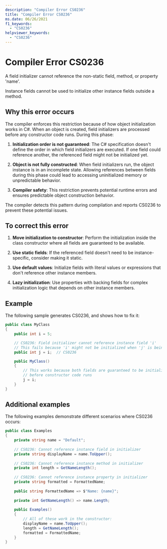 ```yaml
---
description: "Compiler Error CS0236"
title: "Compiler Error CS0236"
ms.date: 06/26/2021
f1_keywords:
  - "CS0236"
helpviewer_keywords:
  - "CS0236"
---
```

# Compiler Error CS0236

A field initializer cannot reference the non-static field, method, or property 'name'.

Instance fields cannot be used to initialize other instance fields outside a method.

## Why this error occurs

The compiler enforces this restriction because of how object initialization works in C#. When an object is created, field initializers are processed before any constructor code runs. During this phase:

1. **Initialization order is not guaranteed**: The C# specification doesn't define the order in which field initializers are executed. If one field could reference another, the referenced field might not be initialized yet.

2. **Object is not fully constructed**: When field initializers run, the object instance is in an incomplete state. Allowing references between fields during this phase could lead to accessing uninitialized memory or unpredictable behavior.

3. **Compiler safety**: This restriction prevents potential runtime errors and ensures predictable object construction behavior.

The compiler detects this pattern during compilation and reports CS0236 to prevent these potential issues.

## To correct this error

1. **Move initialization to constructor**: Perform the initialization inside the class constructor where all fields are guaranteed to be available.

2. **Use static fields**: If the referenced field doesn't need to be instance-specific, consider making it static.

3. **Use default values**: Initialize fields with literal values or expressions that don't reference other instance members.

4. **Lazy initialization**: Use properties with backing fields for complex initialization logic that depends on other instance members.

## Example

The following sample generates CS0236, and shows how to fix it:

```csharp
public class MyClass
{
    public int i = 5;

    // CS0236: Field initializer cannot reference instance field 'i'
    // This fails because 'i' might not be initialized when 'j' is being initialized
    public int j = i;  // CS0236

    public MyClass()
    {
        // This works because both fields are guaranteed to be initialized
        // before constructor code runs
        j = i;
    }
}
```

## Additional examples

The following examples demonstrate different scenarios where CS0236 occurs:

```csharp
public class Examples
{
    private string name = "Default";
    
    // CS0236: Cannot reference instance field in initializer
    private string displayName = name.ToUpper();
    
    // CS0236: Cannot reference instance method in initializer  
    private int length = GetNameLength();
    
    // CS0236: Cannot reference instance property in initializer
    private string formatted = FormattedName;
    
    public string FormattedName => $"Name: {name}";
    
    private int GetNameLength() => name.Length;
    
    public Examples()
    {
        // All of these work in the constructor:
        displayName = name.ToUpper();
        length = GetNameLength();
        formatted = FormattedName;
    }
}
```
